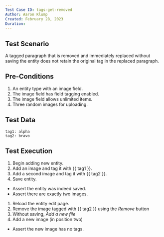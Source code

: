 ```yaml
---
Test Case ID: tags-get-removed
Author: Aaron Klump
Created: February 28, 2023
Duration:
---
```


## Test Scenario

A tagged paragraph that is removed and immediately replaced without saving the entity does not retain the original tag in the replaced paragraph.

## Pre-Conditions

1. An entity type with an image field.
1. The image field has field tagging enabled.
1. The image field allows unlimited items.
2. Three random images for uploading.

## Test Data

    tag1: alpha
    tag2: bravo

## Test Execution

1. Begin adding new entity.
1. Add an image and tag it with {{ tag1 }}.
1. Add a second image and tag it with {{ tag2 }}.
1. Save entity.

- Assert the entity was indeed saved.
- Assert there are exactly two images.

1. Reload the entity edit page.
2. Remove the image tagged with {{ tag2 }} using the _Remove_ button
3. Without saving, _Add a new file_
4. Add a new image (in position two)

- Assert the new image has no tags.
